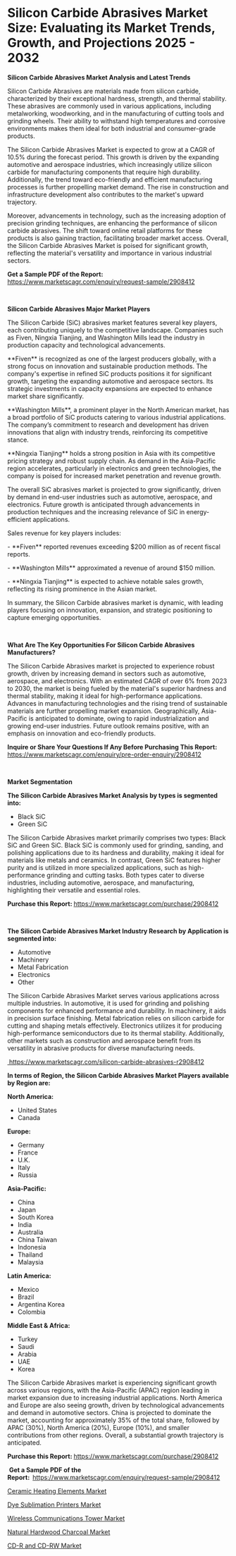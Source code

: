 <p><h1>Silicon Carbide Abrasives Market Size: Evaluating its Market Trends, Growth, and Projections 2025 - 2032</h1></p><p><strong>Silicon Carbide Abrasives Market Analysis and Latest Trends</strong></p>
<p><p>Silicon Carbide Abrasives are materials made from silicon carbide, characterized by their exceptional hardness, strength, and thermal stability. These abrasives are commonly used in various applications, including metalworking, woodworking, and in the manufacturing of cutting tools and grinding wheels. Their ability to withstand high temperatures and corrosive environments makes them ideal for both industrial and consumer-grade products.</p><p>The Silicon Carbide Abrasives Market is expected to grow at a CAGR of 10.5% during the forecast period. This growth is driven by the expanding automotive and aerospace industries, which increasingly utilize silicon carbide for manufacturing components that require high durability. Additionally, the trend toward eco-friendly and efficient manufacturing processes is further propelling market demand. The rise in construction and infrastructure development also contributes to the market's upward trajectory.</p><p>Moreover, advancements in technology, such as the increasing adoption of precision grinding techniques, are enhancing the performance of silicon carbide abrasives. The shift toward online retail platforms for these products is also gaining traction, facilitating broader market access. Overall, the Silicon Carbide Abrasives Market is poised for significant growth, reflecting the material's versatility and importance in various industrial sectors.</p></p>
<p><strong>Get a Sample PDF of the Report:&nbsp;</strong> <a href="https://www.marketscagr.com/enquiry/request-sample/2908412?utm_campaign=2031&utm_medium=2&utm_source=Github&utm_content=ia&utm_term=12032025&utm_id=silicon-carbide-abrasives">https://www.marketscagr.com/enquiry/request-sample/2908412</a></p>
<p>&nbsp;</p>
<p><strong>Silicon Carbide Abrasives Major Market Players</strong></p>
<p><p>The Silicon Carbide (SiC) abrasives market features several key players, each contributing uniquely to the competitive landscape. Companies such as Fiven, Ningxia Tianjing, and Washington Mills lead the industry in production capacity and technological advancements.</p><p>**Fiven** is recognized as one of the largest producers globally, with a strong focus on innovation and sustainable production methods. The company's expertise in refined SiC products positions it for significant growth, targeting the expanding automotive and aerospace sectors. Its strategic investments in capacity expansions are expected to enhance market share significantly.</p><p>**Washington Mills**, a prominent player in the North American market, has a broad portfolio of SiC products catering to various industrial applications. The company’s commitment to research and development has driven innovations that align with industry trends, reinforcing its competitive stance. </p><p>**Ningxia Tianjing** holds a strong position in Asia with its competitive pricing strategy and robust supply chain. As demand in the Asia-Pacific region accelerates, particularly in electronics and green technologies, the company is poised for increased market penetration and revenue growth.</p><p>The overall SiC abrasives market is projected to grow significantly, driven by demand in end-user industries such as automotive, aerospace, and electronics. Future growth is anticipated through advancements in production techniques and the increasing relevance of SiC in energy-efficient applications.</p><p>Sales revenue for key players includes:</p><p>- **Fiven** reported revenues exceeding $200 million as of recent fiscal reports.</p><p>- **Washington Mills** approximated a revenue of around $150 million.</p><p>- **Ningxia Tianjing** is expected to achieve notable sales growth, reflecting its rising prominence in the Asian market.</p><p>In summary, the Silicon Carbide abrasives market is dynamic, with leading players focusing on innovation, expansion, and strategic positioning to capture emerging opportunities.</p></p>
<p>&nbsp;</p>
<p><strong>What Are The Key Opportunities For Silicon Carbide Abrasives Manufacturers?</strong></p>
<p><p>The Silicon Carbide Abrasives market is projected to experience robust growth, driven by increasing demand in sectors such as automotive, aerospace, and electronics. With an estimated CAGR of over 6% from 2023 to 2030, the market is being fueled by the material's superior hardness and thermal stability, making it ideal for high-performance applications. Advances in manufacturing technologies and the rising trend of sustainable materials are further propelling market expansion. Geographically, Asia-Pacific is anticipated to dominate, owing to rapid industrialization and growing end-user industries. Future outlook remains positive, with an emphasis on innovation and eco-friendly products.</p></p>
<p><strong>Inquire or Share Your Questions If Any Before Purchasing This Report:</strong> <a href="https://www.marketscagr.com/enquiry/pre-order-enquiry/2908412?utm_campaign=2031&utm_medium=2&utm_source=Github&utm_content=ia&utm_term=12032025&utm_id=silicon-carbide-abrasives">https://www.marketscagr.com/enquiry/pre-order-enquiry/2908412</a></p>
<p>&nbsp;</p>
<p><strong>Market Segmentation</strong></p>
<p><strong>The Silicon Carbide Abrasives Market Analysis by types is segmented into:</strong></p>
<p><ul><li>Black SiC</li><li>Green SiC</li></ul></p>
<p><p>The Silicon Carbide Abrasives market primarily comprises two types: Black SiC and Green SiC. Black SiC is commonly used for grinding, sanding, and polishing applications due to its hardness and durability, making it ideal for materials like metals and ceramics. In contrast, Green SiC features higher purity and is utilized in more specialized applications, such as high-performance grinding and cutting tasks. Both types cater to diverse industries, including automotive, aerospace, and manufacturing, highlighting their versatile and essential roles.</p></p>
<p><strong>Purchase this Report:&nbsp;</strong><a href="https://www.marketscagr.com/purchase/2908412?utm_campaign=2031&utm_medium=2&utm_source=Github&utm_content=ia&utm_term=12032025&utm_id=silicon-carbide-abrasives">https://www.marketscagr.com/purchase/2908412</a></p>
<p>&nbsp;</p>
<p><strong>The Silicon Carbide Abrasives Market Industry Research by Application is segmented into:</strong></p>
<p><ul><li>Automotive</li><li>Machinery</li><li>Metal Fabrication</li><li>Electronics</li><li>Other</li></ul></p>
<p><p>The Silicon Carbide Abrasives Market serves various applications across multiple industries. In automotive, it is used for grinding and polishing components for enhanced performance and durability. In machinery, it aids in precision surface finishing. Metal fabrication relies on silicon carbide for cutting and shaping metals effectively. Electronics utilizes it for producing high-performance semiconductors due to its thermal stability. Additionally, other markets such as construction and aerospace benefit from its versatility in abrasive products for diverse manufacturing needs.</p></p>
<p><a href="https://www.marketscagr.com/silicon-carbide-abrasives-r2908412?utm_campaign=2031&utm_medium=2&utm_source=Github&utm_content=ia&utm_term=12032025&utm_id=silicon-carbide-abrasives">&nbsp;https://www.marketscagr.com/silicon-carbide-abrasives-r2908412</a></p>
<p><strong>In terms of Region, the Silicon Carbide Abrasives Market Players available by Region are:</strong></p>
<p>
    <p> <strong> North America: </strong>
        <ul>
            <li>United States</li>
            <li>Canada</li>
        </ul>
        </p> 
    <p> <strong> Europe: </strong>
        <ul>
            <li>Germany</li>
            <li>France</li>
            <li>U.K.</li>
            <li>Italy</li>
            <li>Russia</li>
        </ul>
        </p> 
    <p> <strong> Asia-Pacific: </strong>
        <ul>
            <li>China</li>
            <li>Japan</li>
            <li>South Korea</li>
            <li>India</li>
            <li>Australia</li>
            <li>China Taiwan</li>
            <li>Indonesia</li>
            <li>Thailand</li>
            <li>Malaysia</li>
        </ul>
        </p> 
    <p> <strong> Latin America: </strong>
        <ul>
            <li>Mexico</li>
            <li>Brazil</li>
            <li>Argentina Korea</li>
            <li>Colombia</li>
        </ul>
        </p> 
    <p> <strong> Middle East & Africa: </strong>
        <ul>
            <li>Turkey</li>
            <li>Saudi</li>
            <li>Arabia</li>
            <li>UAE</li>
            <li>Korea</li>
        </ul>
    </p>
    </p>
<p><p>The Silicon Carbide Abrasives market is experiencing significant growth across various regions, with the Asia-Pacific (APAC) region leading in market expansion due to increasing industrial applications. North America and Europe are also seeing growth, driven by technological advancements and demand in automotive sectors. China is projected to dominate the market, accounting for approximately 35% of the total share, followed by APAC (30%), North America (20%), Europe (10%), and smaller contributions from other regions. Overall, a substantial growth trajectory is anticipated.</p></p>
<p><strong>Purchase this Report: </strong><a href="https://www.marketscagr.com/purchase/2908412?utm_campaign=2031&utm_medium=2&utm_source=Github&utm_content=ia&utm_term=12032025&utm_id=silicon-carbide-abrasives">https://www.marketscagr.com/purchase/2908412</a></p>
<p>&nbsp;<strong>Get a Sample PDF of the Report:&nbsp;&nbsp;</strong><a href="https://www.marketscagr.com/enquiry/request-sample/2908412?utm_campaign=2031&utm_medium=2&utm_source=Github&utm_content=ia&utm_term=12032025&utm_id=silicon-carbide-abrasives">https://www.marketscagr.com/enquiry/request-sample/2908412</a></p>
<p><strong></strong></p>
<p><p><a href="https://github.com/angelajermaine/Market-Research-Report-List-6/blob/main/ceramic-heating-elements-market.md?utm_campaign=2031&utm_medium=2&utm_source=Github&utm_content=ia&utm_term=12032025&utm_id=silicon-carbide-abrasives">Ceramic Heating Elements Market</a></p><p><a href="https://github.com/sphaabrose/Market-Research-Report-List-1/blob/main/dye-sublimation-printers-market.md?utm_campaign=2031&utm_medium=2&utm_source=Github&utm_content=ia&utm_term=12032025&utm_id=silicon-carbide-abrasives">Dye Sublimation Printers Market</a></p><p><a href="https://github.com/etapaqanee/Market-Research-Report-List-1/blob/main/wireless-communications-tower-market.md?utm_campaign=2031&utm_medium=2&utm_source=Github&utm_content=ia&utm_term=12032025&utm_id=silicon-carbide-abrasives">Wireless Communications Tower Market</a></p><p><a href="https://github.com/provorikovar/Market-Research-Report-List-7/blob/main/natural-hardwood-charcoal-market.md?utm_campaign=2031&utm_medium=2&utm_source=Github&utm_content=ia&utm_term=12032025&utm_id=silicon-carbide-abrasives">Natural Hardwood Charcoal Market</a></p><p><a href="https://github.com/CliffMedina6/Market-Research-Report-List-7/blob/main/cd-r-and-cd-rw-market.md?utm_campaign=2031&utm_medium=2&utm_source=Github&utm_content=ia&utm_term=12032025&utm_id=silicon-carbide-abrasives">CD-R and CD-RW Market</a></p></p>